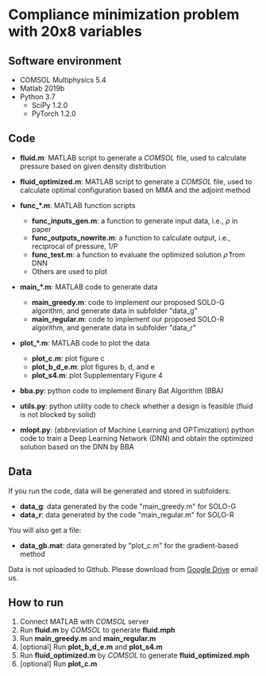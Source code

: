 # Compliance minimization problem with 20x8 variables


## Software environment
* COMSOL Multiphysics 5.4
* Matlab 2019b
* Python 3.7
  * SciPy 1.2.0
  * PyTorch 1.2.0

## Code
* <strong>fluid.m</strong>: MATLAB script to generate a _COMSOL_ file, used to calculate pressure based on given density distribution
* <strong>fluid_optimized.m</strong>: MATLAB script to generate a _COMSOL_ file, used to calculate optimal configuration based on MMA and the adjoint method

* <strong>func_*.m</strong>: MATLAB function scripts
	* <strong>func_inputs_gen.m</strong>: a function to generate input data, i.e., $\rho$ in paper
	* <strong>func_outputs_nowrite.m</strong>: a function to calculate output, i.e., reciprocal of pressure, 1/P
	* <strong>func_test.m</strong>: a function to evaluate the optimized solution $\hat{\rho}$ from DNN
	* Others are used to plot
  
* <strong>main_*.m</strong>: MATLAB code to generate data
  	* <strong>main_greedy.m</strong>: code to implement our proposed SOLO-G algorithm, and generate data in subfolder "data_g"
	* <strong>main_regular.m</strong>: code to implement our proposed SOLO-R algorithm, and generate data in subfolder "data_r"

* <strong>plot_*.m</strong>: MATLAB code to plot the data
	* <strong>plot_c.m</strong>: plot figure c
	* <strong>plot_b_d_e.m</strong>: plot figures b, d, and e
	* <strong>plot_s4.m</strong>: plot Supplementary Figure 4
  
* <strong>bba.py</strong>: python code to implement Binary Bat Algorithm (BBA)
  
* <strong>utils.py</strong>: python utility code to check whether a design is feasible (fluid is not blocked by solid)

* <strong>mlopt.py</strong>: (abbreviation of Machine Learning and OPTimization) python code to train a Deep Learning Network (DNN) and obtain the optimized solution based on the DNN by BBA

## Data
If you run the code, data will be generated and stored in subfolders:
* <strong>data_g</strong>: data generated by the code "main_greedy.m" for SOLO-G
* <strong>data_r</strong>: data generated by the code "main_regular.m" for SOLO-R
  
You will also get a file:
* <strong>data_gb.mat</strong>: data generated by "plot_c.m" for the gradient-based method

Data is not uploaded to Github. Please download from [Google Drive](https://drive.google.com/drive/folders/1f6Xrd9e-RAUsh9vqIqUXbEw8F1_2Qg_5?usp=sharing) or email us.

## How to run
1. Connect MATLAB with _COMSOL_ server
2. Run __fluid.m__ by _COMSOL_ to generate __fluid.mph__
3. Run __main_greedy.m__ and __main_regular.m__
4. [optional] Run __plot_b_d_e.m__ and __plot_s4.m__
5. Run __fluid_optimized.m__ by _COMSOL_ to generate __fluid_optimized.mph__
6. [optional] Run __plot_c.m__
